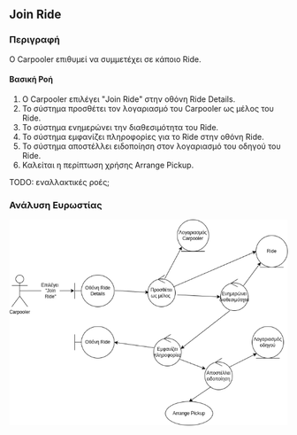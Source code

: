 ## Join Ride

### Περιγραφή

Ο Carpooler επιθυμεί να συμμετέχει σε κάποιο Ride.

#### Βασική Ροή

1. Ο Carpooler επιλέγει "Join Ride" στην οθόνη Ride Details.
2. Το σύστημα προσθέτει τον λογαριασμό του Carpooler ως μέλος του Ride.
3. Το σύστημα ενημερώνει την διαθεσιμότητα του Ride.
4. Το σύστημα εμφανίζει πληροφορίες για το Ride στην οθόνη Ride.
5. Το σύστημα αποστέλλει ειδοποίηση στον λογαριασμό του οδηγού του Ride.
6. Καλείται η περίπτωση χρήσης Arrange Pickup.

TODO: εναλλακτικές ροές;

### Ανάλυση Ευρωστίας

![image](./join-ride-robustness.drawio.png)
